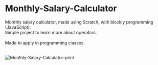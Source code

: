 # Monthly-Salary-Calculator
Monthly salary calculator, made using Scratch, with blockly programming (JavaScript).<br>
Simple project to learn more about operators.<br><br>
Made to apply in programming classes.<br><br>

![Monthly-Salary-Calculator-print](https://github.com/user-attachments/assets/8b755276-cd0e-4135-866d-57de18e4cc28)
